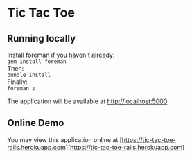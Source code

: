 # Tic Tac Toe
## Running locally
Install foreman if you haven't already:  
``` gem install foreman ```  
Then:  
``` bundle install ```  
Finally:  
``` foreman s ```  
  
The application will be available at [http://localhost:5000](http://localhost:5000)
  
## Online Demo
You may view this application online at [https://tic-tac-toe-rails.herokuapp.com](https://tic-tac-toe-rails.herokuapp.com)
